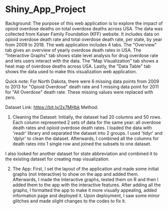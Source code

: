 # Shiny_App_Project

Background:
The purpose of this web application is to explore the impact of opioid overdose deaths on total overdose deaths across USA. The data was collected from Kaiser Family Foundation (KFF) website. It includes data on opioid overdose death rate and total overdose death rate, per state, by year from 2009 to 2018. The web application includes 4 tabs. The "Overview" tab gives an overview of yearly overdose death rates in USA. The "Interactive Graphs" tab shows state level analysis for drug overdose rate and lets users interact with the data. The "Map Visualization" tab shows a heat map of overdose deaths across USA. Lastly, the "Data Table" tab shows the data used to make this visualization web application.

Quick note:
For North Dakota, there were 6 missing data points from 2009 to 2013 for "Opioid Overdose" death rate and 1 missing data point for 2011 for "All Overdose" death rate. These missing values were replaced with zero.

Dataset Link: https://bit.ly/2x7MHbk
Method:

1. Cleaning the Dataset:
Initially, the dataset had 20 columns and 50 rows. Each column represented 2 sets of data for the same year: all overdose death rates and opioid overdose death rates. I loaded the data with 'readr' library and separated the dataset into 2 groups. I used 'tidyr' and 'dplyr' to clean the dataset. Afterwards, I combined all the columns for death rates into 1 single row and joined the subsets to one dataset.

I also looked for another dataset for state abbreviation and combined it to the existing dataset for creating map visualization.

2. The App:
First, I set the layout of the application and made some initial graphs (not Interactive) to show on the app and added them. Afterwards, I made the Interactive graphs, tested them on R and then I added them to the app with the interactive features. After adding all the graphs, I formatted the app to make it more visually appealing, added information page and deployed it. Upon deployment, I saw some minor glitches and made slight changes to the codes to fix it.
